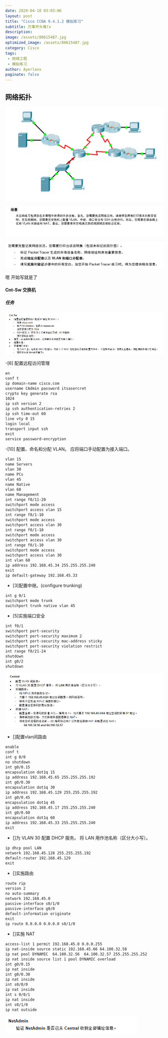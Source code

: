 ```yaml
---
date: 2020-04-10 03:03:06
layout: post
title: "Cisco CCNA 9.4.1.2 模拟练习"
subtitle: 万事开头难(x
description:
image: /assets/80615487.jpg
optimized_image: /assets/80615487.jpg
category: Cisco
tags:
 - 网络工程
 - 模拟练习
author: Ayerlans
paginate: false
---
```

## 网络拓扑

![Snipaste_2020-04-10_11-06-18](/assets/Snipaste_2020-04-10_11-06-18.png)


![Snipaste_2020-04-10_11-08-24](/assets/Snipaste_2020-04-10_11-08-24.png)


![Snipaste_2020-04-10_11-08-04](/assets/Snipaste_2020-04-10_11-08-04_y8p8x0gvn.png)



 嗯 开始写就是了

 #### Cnt-Sw 交换机
 ##### 任务
 ![Snipaste_2020-04-10_11-10-59](/assets/Snipaste_2020-04-10_11-10-59.png)


 -[6] 配置远程访问管理

```
en
conf t
ip domain-name cisco.com
username CAdmin password itsasercret
crypto key generate rsa
1024
ip ssh version 2
ip ssh authentication-retries 2
ip ssh time-out 60
line vty 0 15
login local
transport input ssh
exit
service password-encryption
```
 -[10] 配置、命名和分配 VLAN。 应将端口手动配置为接入端口。
```
vlan 15
name Servers
vlan 30
name PCs
vlan 45
name Native
vlan 60
name Management
int range f0/11-20
switchport mode access
switchport access vlan 15
int range f0/1-10
switchport mode access
switchport access vlan 30
int range f0/1-10
switchport mode access
switchport access vlan 30
int range f0/1-10
switchport mode access
switchport access vlan 30
int vlan 60
ip address 192.168.45.34 255.255.255.240
exit
ip default-gateway 192.168.45.33
```
 - [3]配置中继。(configure trunking)
 ```
 int g 0/1
 switchport mode trunk
 switchport trunk native vlan 45
 ```

- [5]实施端口安全
 ```
int f0/1
switchport port-security
switchport port-security maximum 2
switchport port-security mac-address sticky
switchport port-security violation restrict
int range f0/21-24
shutdown
int g0/2
shutdown
 ```

![Snipaste_2020-04-10_14-07-07](/assets/Snipaste_2020-04-10_14-07-07.png)

 - []配置vlan间路由
 ```
 enable
 conf t
 int g 0/0
 no shutdown
 int g0/0.15
 encapsulation dot1q 15
 ip address 192.168.45.65 255.255.255.192
 int g0/0.30
 encapsulation dot1q 30
 ip address 192.168.45.129 255.255.255.192
 int g0/0.45
 encapsulation dot1q 45
 ip address 192.168.45.17 255.255.255.240
 int g0/0.60
 encapsulation dot1q 60
 ip address 192.168.45.33 255.255.255.240
 exit
 ```
- []为 VLAN 30 配置 DHCP 服务。 将 LAN 用作池名称（区分大小写）。


```
ip dhcp pool LAN
network 192.168.45.128 255.255.255.192
default-router 192.168.45.129
exit
```


- []实施路由


```
route rip
version 2
no auto-summary
network 192.168.45.0
passive-interface s0/1/0
passive-interface g0/0
default-information originate
exit
ip route 0.0.0.0 0.0.0.0 s0/1/0

```

- []实施 NAT



```
access-list 1 permit 192.168.45.0 0.0.0.255
ip nat-inside source static 192.168.45.66 64.100.32.58
ip nat pool DYNAMIC  64.100.32.56  64.100.32.57 255.255.255.252
ip nat inside source list 1 pool DYNAMIC overload
int g0/0.15
ip nat inside
int g0/0.30
ip nat inside
int s0/0/0
ip nat inside
int s 0/0/1
ip nat inside
int s0/1/0
ip nat outside

```
![Snipaste_2020-04-10_15-30-10](/assets/Snipaste_2020-04-10_15-30-10.png)
